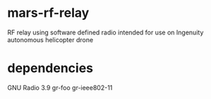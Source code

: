 # mars-rf-relay
RF relay using software defined radio intended for use on Ingenuity autonomous helicopter drone

# dependencies
GNU Radio 3.9
gr-foo
gr-ieee802-11
